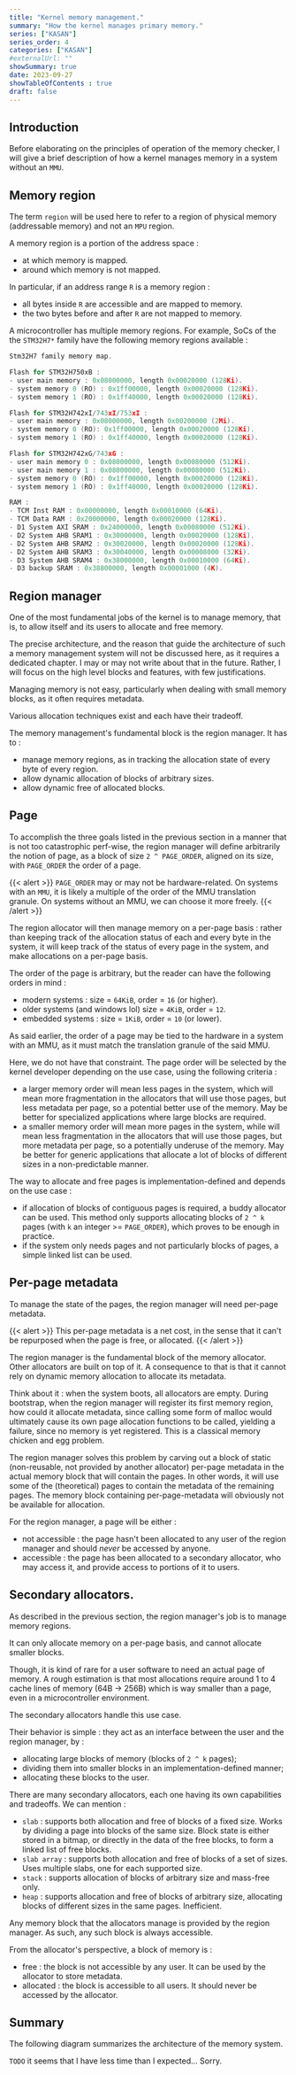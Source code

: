 ```yaml
---
title: "Kernel memory management."
summary: "How the kernel manages primary memory."
series: ["KASAN"]
series_order: 4
categories: ["KASAN"]
#externalUrl: ""
showSummary: true
date: 2023-09-27
showTableOfContents : true
draft: false
---
```


## Introduction

Before elaborating on the principles of operation of the memory checker, I will give a brief description of how a kernel manages memory in a system without an `MMU`.

## Memory region

The term `region` will be used here to refer to a region of physical memory (addressable memory) and not an `MPU` region.

A memory region is a portion of the address space :
- at which memory is mapped.
- around which memory is not mapped.

In particular, if an address range `R` is a memory region : 
- all bytes inside `R` are accessible and are mapped to memory.
- the two bytes before and after `R` are not mapped to memory.

A microcontroller has multiple memory regions. For example, SoCs of the the `STM32H7*` family have the following memory regions available :

```C
Stm32H7 family memory map.

Flash for STM32H750xB : 
- user main memory : 0x08000000, length 0x00020000 (128Ki). 
- system memory 0 (RO) : 0x1ff00000, length 0x00020000 (128Ki).
- system memory 1 (RO) : 0x1ff40000, length 0x00020000 (128Ki).

Flash for STM32H742xI/743xI/753xI : 
- user main memory : 0x08000000, length 0x00200000 (2Mi). 
- system memory 0 (RO): 0x1ff00000, length 0x00020000 (128Ki).
- system memory 1 (RO) : 0x1ff40000, length 0x00020000 (128Ki).

Flash for STM32H742xG/743xG : 
- user main memory 0 : 0x08000000, length 0x00080000 (512Ki). 
- user main memory 1 : 0x08000000, length 0x00080000 (512Ki). 
- system memory 0 (RO) : 0x1ff00000, length 0x00020000 (128Ki).
- system memory 1 (RO) : 0x1ff40000, length 0x00020000 (128Ki).

RAM : 
- TCM Inst RAM : 0x00000000, length 0x00010000 (64Ki).
- TCM Data RAM : 0x20000000, length 0x00020000 (128Ki).
- D1 System AXI SRAM : 0x24000000, length 0x00080000 (512Ki).
- D2 System AHB SRAM1 : 0x30000000, length 0x00020000 (128Ki).
- D2 System AHB SRAM2 : 0x30020000, length 0x00020000 (128Ki).
- D2 System AHB SRAM3 : 0x30040000, length 0x00008000 (32Ki).
- D3 System AHB SRAM4 : 0x38000000, length 0x00010000 (64Ki).
- D3 backup SRAM : 0x38800000, length 0x00001000 (4K).
```

## Region manager

One of the most fundamental jobs of the kernel is to manage memory, that is, to allow itself and its users to allocate and free memory.

The precise architecture, and the reason that guide the architecture of such a memory management system will not be discussed here, as it requires a dedicated chapter. I may or may not write about that in the future. Rather, I will focus on the high level blocks and features, with few justifications.

Managing memory is not easy, particularly when dealing with small memory blocks, as it often requires metadata.

Various allocation techniques exist and each have their tradeoff.

The memory management's fundamental block is the region manager. It has to : 
- manage memory regions, as in tracking the allocation state of every byte of every region.
- allow dynamic allocation of blocks of arbitrary sizes.
- allow dynamic free of allocated blocks.

## Page

To accomplish the three goals listed in the previous section in a manner that is not too catastrophic perf-wise, the region manager will define arbitrarily the notion of page, as a block of size `2 ^ PAGE_ORDER`, aligned on its size, with `PAGE_ORDER` the order of a page.


{{< alert >}}
`PAGE_ORDER` may or may not be hardware-related. On systems with an `MMU`, it is likely a multiple of the order of the MMU translation granule. On systems without an MMU, we can choose it more freely. 
{{< /alert >}}

The region allocator will then manage memory on a per-page basis : rather than keeping track of the allocation status of each and every byte in the system, it will keep track of the status of every page in the system, and make allocations on a per-page basis.

The order of the page is arbitrary, but the reader can have the following orders in mind : 
- modern systems : size = `64KiB`, order = `16` (or higher).
- older systems (and windows lol) size = `4KiB`, order = `12`.
- embedded systems : size = `1KiB`, order = `10` (or lower).

As said earlier, the order of a page may be tied to the hardware in a system with an MMU, as it must match the translation granule of the said MMU.

Here, we do not have that constraint. The page order will be selected by the kernel developer depending on the use case, using the following criteria : 
- a larger memory order will mean less pages in the system, which will mean more fragmentation in the allocators that will use those pages, but less metadata per page, so a potential better use of the memory. May be better for specialized applications where large blocks are required.
- a smaller memory order will mean more pages in the system, while will mean less fragmentation in the allocators that will use those pages, but more metadata per page, so a potentially underuse of the memory. May be better for generic applications that allocate a lot of blocks of different sizes in a non-predictable manner.

The way to allocate and free pages is implementation-defined and depends on the use case : 
- if allocation of blocks of contiguous pages is required, a buddy allocator can be used. This method only supports allocating blocks of `2 ^ k` pages (with `k` an integer >= `PAGE_ORDER`), which proves to be enough in practice.
- if the system only needs pages and not particularly blocks of pages, a simple linked list can be used.

## Per-page metadata

To manage the state of the pages, the region manager will need per-page metadata.

{{< alert >}}
This per-page metadata is a net cost, in the sense that it can't be repurposed when the page is free, or allocated.
{{< /alert >}}

The region manager is the fundamental block of the memory allocator. Other allocators are built on top of it. A consequence to that is that it cannot rely on dynamic memory allocation to allocate its metadata.

Think about it : when the system boots, all allocators are empty. During bootstrap, when the region manager will register its first memory region, how could it allocate metadata, since calling some form of malloc would ultimately cause its own page allocation functions to be called, yielding a failure, since no memory is yet registered. This is a classical memory chicken and egg problem.

The region manager solves this problem by carving out a block of static (non-reusable, not provided by another allocator) per-page metadata in the actual memory block that will contain the pages.
In other words, it will use some of the (theoretical) pages to contain the metadata of the remaining pages. The memory block containing per-page-metadata will obviously not be available for allocation.

For the region manager, a page will be either : 
- not accessible : the page hasn't been allocated to any user of the region manager and should _never_ be accessed by anyone.
- accessible : the page has been allocated to a secondary allocator, who may access it, and provide access to portions of it to users.

## Secondary allocators.

As described in the previous section, the region manager's job is to manage memory regions.

It can only allocate memory on a per-page basis, and cannot allocate smaller blocks.

Though, it is kind of rare for a user software to need an actual page of memory. A rough estimation is that most allocations require around 1 to 4 cache lines of memory (64B -> 256B) which is way smaller than a page, even in a microcontroller environment.

The secondary allocators handle this use case.

Their behavior is simple : they act as an interface between the user and the region manager, by :
- allocating large blocks of memory (blocks of `2 ^ k` pages);
- dividing them into smaller blocks in an implementation-defined manner; 
- allocating these blocks to the user.

There are many secondary allocators, each one having its own capabilities and tradeoffs. We can mention : 
- `slab` : supports both allocation and free of blocks of a fixed size. Works by dividing a page into blocks of the same size. Block state is either stored in a bitmap, or directly in the data of the free blocks, to form a linked list of free blocks.
- `slab array` : supports both allocation and free of blocks of a set of sizes. Uses multiple slabs, one for each supported size.
- `stack` : supports allocation of blocks of arbitrary size and mass-free only.
- `heap` : supports allocation and free of blocks of arbitrary size, allocating blocks of different sizes in the same pages. Inefficient.

Any memory block that the allocators manage is provided by the region manager. As such, any such block is always accessible.

From the allocator's perspective, a block of memory is :
- free : the block is not accessible by any user. It can be used by the allocator to store metadata.
- allocated : the block is accessible to all users. It should never be accessed by the allocator.

## Summary

The following diagram summarizes the architecture of the memory system.

`TODO` it seems that I have less time than I expected... Sorry.
